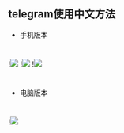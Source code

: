 ## telegram使用中文方法

- 手机版本
#
!<img src="https://github.com/danshui-git/shuoming/blob/master/doc/tete1.png" />
!<img src="https://github.com/danshui-git/shuoming/blob/master/doc/tete2.png" />
!<img src="https://github.com/danshui-git/shuoming/blob/master/doc/tete3.png" />
#
- 电脑版本
#
!<img src="https://github.com/danshui-git/shuoming/blob/master/doc/tete4.png" />
